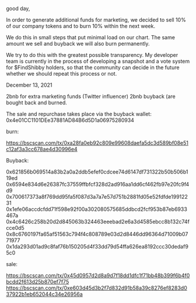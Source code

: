 good day,

In order to generate additional funds for marketing, we decided to sell 10% of our company tokens and to burn 10% within the next week.

We do this in small steps that put minimal load on our chart.
The same amount we sell and buyback we will also burn permanently.

We try to do this with the greatest possible transparency.
My developer team is currently in the process of developing a snapshot and a vote system for $FindShibby holders, so that the community can decide in the future whether we should repeat this process or not.


December 13, 2021

2bnb for extra marketing funds (Twitter influencer)
2bnb buyback (are bought back and burned.

The sale and repurchase takes place via the buyback wallet:
0x4e01CC1101DEe37881AD84B6d5D1a06975280934


burn:

https://bscscan.com/tx/0xa28fa0eb92c809e99608daefa5dc3d589bf08e51c12af3a3cc678ae4d30996e4

Buyback:

0x621856b069514a83b2a0a2ddb5efef0cdcee74d6147df731322b50b506b119ed
0x6594e834d6e26387fc37559ffbfcf328d2ad916aa1dd6cf462fb97e20fc9f4d9
0x700617373a8f769dd95fa5f087d3a7a7e57d751b2881fd05e52fdfde19912231
0x1efe06accdcfdd71f598e92f00a302080575685ddbcd2fcf953b87eb6933467a
0x4c6426c258b20d2d845063b324463eeebad2e6a3d4585ebcc8b132c74fcce0d5
0x8c6760197fa65af51563c794f4c808789e03d2d8446dd96364d71009b0771977
0x1da293d01ad9c8faf76b150205d4f33dd79d54ffa626ea8192ccc30dedaf95c0


sale:

https://bscscan.com/tx/0x45d0957d2d8a9d7f18dd1dfc1f71bb48b399f6b4f0bcdd2f613d25b870ef7f75
https://bscscan.com/tx/0xe603d45d3b2f7d832d91b58a39c8276ef8283d037922b1eb652044c34e26956a
